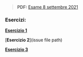> **PDF:** [Esame 8 settembre 2021](/Esami/2021/esameSettembre_conSol.pdf)

### Esercizi:

[**Esercizio 1**](/../../issues/28)

[**Esercizio 2**](issue file path)

[**Esercizio 3**](/../../issues/78)
